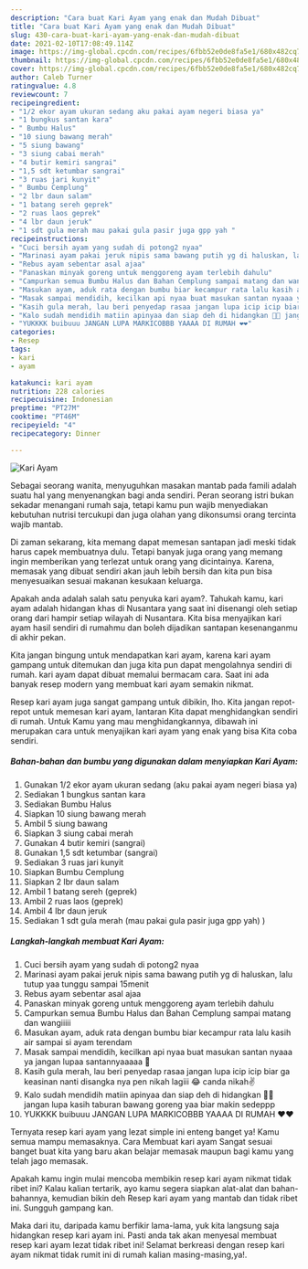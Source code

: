 ```yaml
---
description: "Cara buat Kari Ayam yang enak dan Mudah Dibuat"
title: "Cara buat Kari Ayam yang enak dan Mudah Dibuat"
slug: 430-cara-buat-kari-ayam-yang-enak-dan-mudah-dibuat
date: 2021-02-10T17:08:49.114Z
image: https://img-global.cpcdn.com/recipes/6fbb52e0de8fa5e1/680x482cq70/kari-ayam-foto-resep-utama.jpg
thumbnail: https://img-global.cpcdn.com/recipes/6fbb52e0de8fa5e1/680x482cq70/kari-ayam-foto-resep-utama.jpg
cover: https://img-global.cpcdn.com/recipes/6fbb52e0de8fa5e1/680x482cq70/kari-ayam-foto-resep-utama.jpg
author: Caleb Turner
ratingvalue: 4.8
reviewcount: 7
recipeingredient:
- "1/2 ekor ayam ukuran sedang aku pakai ayam negeri biasa ya"
- "1 bungkus santan kara"
- " Bumbu Halus"
- "10 siung bawang merah"
- "5 siung bawang"
- "3 siung cabai merah"
- "4 butir kemiri sangrai"
- "1,5 sdt ketumbar sangrai"
- "3 ruas jari kunyit"
- " Bumbu Cemplung"
- "2 lbr daun salam"
- "1 batang sereh geprek"
- "2 ruas laos geprek"
- "4 lbr daun jeruk"
- "1 sdt gula merah mau pakai gula pasir juga gpp yah "
recipeinstructions:
- "Cuci bersih ayam yang sudah di potong2 nyaa"
- "Marinasi ayam pakai jeruk nipis sama bawang putih yg di haluskan, lalu tutup yaa tunggu sampai 15menit"
- "Rebus ayam sebentar asal ajaa"
- "Panaskan minyak goreng untuk menggoreng ayam terlebih dahulu"
- "Campurkan semua Bumbu Halus dan Bahan Cemplung sampai matang dan wangiiiii"
- "Masukan ayam, aduk rata dengan bumbu biar kecampur rata lalu kasih air sampai si ayam terendam"
- "Masak sampai mendidih, kecilkan api nyaa buat masukan santan nyaaa ya jangan lupaa santannyaaaaa 🥰"
- "Kasih gula merah, lau beri penyedap rasaa jangan lupa icip icip biar ga keasinan nanti disangka nya pen nikah lagiii 😂 canda nikah✌️"
- "Kalo sudah mendidih matiin apinyaa dan siap deh di hidangkan 🤤🤤 jangan lupa kasih taburan bawang goreng yaa biar makin sedeppp"
- "YUKKKK buibuuu JANGAN LUPA MARKICOBBB YAAAA DI RUMAH ❤️❤️"
categories:
- Resep
tags:
- kari
- ayam

katakunci: kari ayam 
nutrition: 228 calories
recipecuisine: Indonesian
preptime: "PT27M"
cooktime: "PT46M"
recipeyield: "4"
recipecategory: Dinner

---
```



![Kari Ayam](https://img-global.cpcdn.com/recipes/6fbb52e0de8fa5e1/680x482cq70/kari-ayam-foto-resep-utama.jpg)

Sebagai seorang wanita, menyuguhkan masakan mantab pada famili adalah suatu hal yang menyenangkan bagi anda sendiri. Peran seorang istri bukan sekadar menangani rumah saja, tetapi kamu pun wajib menyediakan kebutuhan nutrisi tercukupi dan juga olahan yang dikonsumsi orang tercinta wajib mantab.

Di zaman  sekarang, kita memang dapat memesan santapan jadi meski tidak harus capek membuatnya dulu. Tetapi banyak juga orang yang memang ingin memberikan yang terlezat untuk orang yang dicintainya. Karena, memasak yang dibuat sendiri akan jauh lebih bersih dan kita pun bisa menyesuaikan sesuai makanan kesukaan keluarga. 



Apakah anda adalah salah satu penyuka kari ayam?. Tahukah kamu, kari ayam adalah hidangan khas di Nusantara yang saat ini disenangi oleh setiap orang dari hampir setiap wilayah di Nusantara. Kita bisa menyajikan kari ayam hasil sendiri di rumahmu dan boleh dijadikan santapan kesenanganmu di akhir pekan.

Kita jangan bingung untuk mendapatkan kari ayam, karena kari ayam gampang untuk ditemukan dan juga kita pun dapat mengolahnya sendiri di rumah. kari ayam dapat dibuat memalui bermacam cara. Saat ini ada banyak resep modern yang membuat kari ayam semakin nikmat.

Resep kari ayam juga sangat gampang untuk dibikin, lho. Kita jangan repot-repot untuk memesan kari ayam, lantaran Kita dapat menghidangkan sendiri di rumah. Untuk Kamu yang mau menghidangkannya, dibawah ini merupakan cara untuk menyajikan kari ayam yang enak yang bisa Kita coba sendiri.

<!--inarticleads1-->

##### Bahan-bahan dan bumbu yang digunakan dalam menyiapkan Kari Ayam:

1. Gunakan 1/2 ekor ayam ukuran sedang (aku pakai ayam negeri biasa ya)
1. Sediakan 1 bungkus santan kara
1. Sediakan  Bumbu Halus
1. Siapkan 10 siung bawang merah
1. Ambil 5 siung bawang
1. Siapkan 3 siung cabai merah
1. Gunakan 4 butir kemiri (sangrai)
1. Gunakan 1,5 sdt ketumbar (sangrai)
1. Sediakan 3 ruas jari kunyit
1. Siapkan  Bumbu Cemplung
1. Siapkan 2 lbr daun salam
1. Ambil 1 batang sereh (geprek)
1. Ambil 2 ruas laos (geprek)
1. Ambil 4 lbr daun jeruk
1. Sediakan 1 sdt gula merah (mau pakai gula pasir juga gpp yah) )




<!--inarticleads2-->

##### Langkah-langkah membuat Kari Ayam:

1. Cuci bersih ayam yang sudah di potong2 nyaa
1. Marinasi ayam pakai jeruk nipis sama bawang putih yg di haluskan, lalu tutup yaa tunggu sampai 15menit
1. Rebus ayam sebentar asal ajaa
1. Panaskan minyak goreng untuk menggoreng ayam terlebih dahulu
1. Campurkan semua Bumbu Halus dan Bahan Cemplung sampai matang dan wangiiiii
1. Masukan ayam, aduk rata dengan bumbu biar kecampur rata lalu kasih air sampai si ayam terendam
1. Masak sampai mendidih, kecilkan api nyaa buat masukan santan nyaaa ya jangan lupaa santannyaaaaa 🥰
1. Kasih gula merah, lau beri penyedap rasaa jangan lupa icip icip biar ga keasinan nanti disangka nya pen nikah lagiii 😂 canda nikah✌️
1. Kalo sudah mendidih matiin apinyaa dan siap deh di hidangkan 🤤🤤 jangan lupa kasih taburan bawang goreng yaa biar makin sedeppp
1. YUKKKK buibuuu JANGAN LUPA MARKICOBBB YAAAA DI RUMAH ❤️❤️




Ternyata resep kari ayam yang lezat simple ini enteng banget ya! Kamu semua mampu memasaknya. Cara Membuat kari ayam Sangat sesuai banget buat kita yang baru akan belajar memasak maupun bagi kamu yang telah jago memasak.

Apakah kamu ingin mulai mencoba membikin resep kari ayam nikmat tidak ribet ini? Kalau kalian tertarik, ayo kamu segera siapkan alat-alat dan bahan-bahannya, kemudian bikin deh Resep kari ayam yang mantab dan tidak ribet ini. Sungguh gampang kan. 

Maka dari itu, daripada kamu berfikir lama-lama, yuk kita langsung saja hidangkan resep kari ayam ini. Pasti anda tak akan menyesal membuat resep kari ayam lezat tidak ribet ini! Selamat berkreasi dengan resep kari ayam nikmat tidak rumit ini di rumah kalian masing-masing,ya!.

